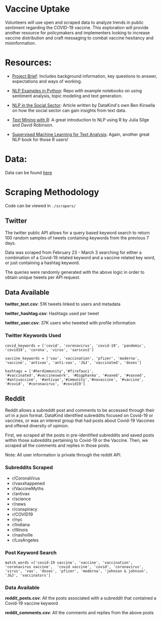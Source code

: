 # Vaccine Uptake
Volunteers will use open and scraped data to analyze trends in public sentiment regarding  the COVID-19 vaccine. This exploration will provide another resource for policymakers and implementers looking to increase vaccine distribution and craft messaging to combat vaccine hesitancy and misinformation. 

# Resources:

* [Project Brief](https://docs.google.com/document/d/1Qz94MIqwwAzXYqWzagZZfErU_NU9eMDvoYJ5SYccJvc/edit?usp=sharing): Includes background information, key questions to answer, expectations and ways of working. 

* [NLP Examples in Python](https://github.com/adashofdata/nlp-in-python-tutorial): Repo with example notebooks on using sentiment analysis, topic modeling and text generation. 

* [NLP in the Social Sector](https://ssir.org/articles/entry/how_the_social_sector_can_use_natural_language_processing): Article written by DataKind's own Ben Kinsella on how the social sector can gain insights from text data. 

* [Text Mining with R](https://www.tidytextmining.com/): A great introduction to NLP using R by Julia Silge and David Robinson. 

* [Supervised Machine Learning for Text Analysis](https://smltar.com/): Again, another great NLP book for those R users!

# Data:

Data can be found [here](https://drive.google.com/drive/folders/1FLxdBudO8_vfCk0VEylYRt0UouD7dPAq)

# Scraping Methodology 

Code can be viewed in `./scrapers/`

## Twitter

The twitter public API allows for a query based keyword search to return 100 random samples of tweets containing keywords from the previous 7 days. 

Data was scraped from February 23 - March 3 searching for either a combination of a Covid-19 related keyword and a vaccine related key word, or just containing a hashtag keyword. 

The queries were randomly generated with the above logic in order to obtain unique tweets per API request. 

## Data Available

**twitter_text.csv**: 51K tweets linked to users and metadata

**twitter_hashtag.csv**: Hashtags used per tweet 

**twitter_user.csv**: 37K users who tweeted with profile information 

### Twitter Keywords Used

`covid_keywords = ['covid', 'coronavirus', 'covid-19', 'pandemic', 'covid19', 'corona', 'virus', 'sarscov2']`

`vaccine_keywords = ['vax', 'vaccination', 'pfizer', 'moderna', 'vaccine', 'antivax', 'anti-vax', 'J&J', 'vaccinated', 'doses']`

`hashtags = ['#herdimmunity','#firefauci', '#vaccinated','#vaccineswork', '#bigpharma', '#vaxed', '#vaxxed', '#antivaccine', '#antivax','#immunity','#novaccine', '#vaccine', '#covid', '#coronavirus', '#covid19']`

## Reddit 

Reddit allows a subreddit post and comments to be accessed through their url in a json format. DataKind identified subreddits focused on Covid-19 or vaccines, or was an interest group that had posts about Covid-19 Vaccines and offered diversity of opinion. 

First, we scraped all the posts in pre-identified subreddits and saved posts within those subreddits pertaining to Covid-19 or the Vaccine. Then, we scraped all the comments and replies in those posts. 

Note: All user information is private through the reddit API. 

### Subreddits Scraped 

* r/CoronaVirus 
* r/vaxxhappened
* r/VaccineMyths 
* r/antivax
* r/science
* r/news
* r/conspiracy 
* r/COVID19
* r/nyc
* r/Indiana
* r/Illinois
* r/nashville 
* r/LosAngeles 

### Post Keyword Search

`match_words =['covid-19 vaccine', 'vaccine', 'vaccination', 'coronavirus vaccine', 
               'covid vaccine', 'covid', 'coronavirus', 'virus', 'vax', 'doses', 'pfizer', 'moderna',
               'johnson & johnson', 'J&J', 'vaccinators']`

### Data Available 

**reddit_posts.csv**: All the posts associated with a subreddit that contained a Covid-19 vaccine keyword 

**reddit_comments.csv**: All the comments and replies from the above posts 

